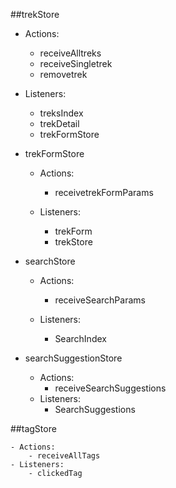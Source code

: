 ##trekStore
- Actions:
	- receiveAlltreks
	- receiveSingletrek
	- removetrek

- Listeners:
	- treksIndex
	- trekDetail
	- trekFormStore

- trekFormStore
	- Actions:
		- receivetrekFormParams

	- Listeners:
		- trekForm
		- trekStore

- searchStore
	- Actions:
		- receiveSearchParams

	- Listeners:
		- SearchIndex

- searchSuggestionStore

	- Actions:
		- receiveSearchSuggestions
	- Listeners:
		- SearchSuggestions

##tagStore

	- Actions:
		- receiveAllTags
	- Listeners:
		- clickedTag
